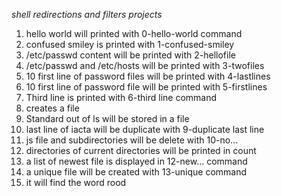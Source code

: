 *shell redirections and filters projects*
1. hello world will printed with 0-hello-world command
2. confused smiley is printed with 1-confused-smiley
3. /etc/passwd content will be printed with 2-hellofile
3. /etc/passwd and /etc/hosts will be printed with 3-twofiles
4. 10 first line of password files will be printed with 4-lastlines
5. 10 first line of password file will be printed with 5-firstlines
6. Third line is printed with 6-third line command
7. creates a file
8. Standard out of ls will be stored in a file
9. last line of iacta will be duplicate with 9-duplicate last line
10. js file and subdirectories will be delete with 10-no...
11. directories of current directories will be printed in count
12. a list of newest file is displayed in 12-new... command
13. a unique file will be created with 13-unique command
14. it will find the word rood
